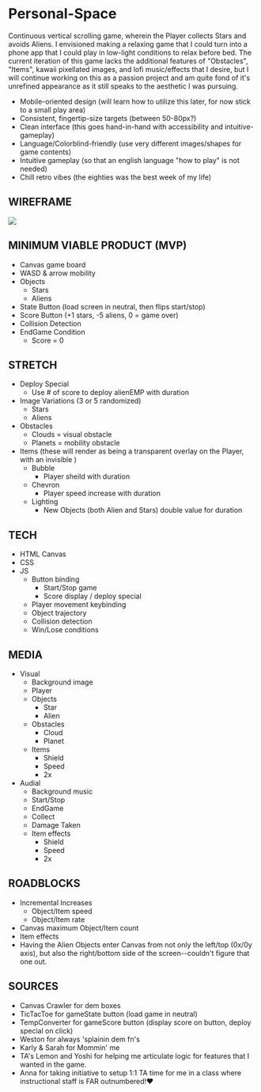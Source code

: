 # Personal-Space

Continuous vertical scrolling game, wherein the Player collects Stars and avoids Aliens. I envisioned making a relaxing game that I could turn into a phone app that I could play in low-light conditions to relax before bed. The current iteration of this game lacks the additional features of "Obstacles", "Items", kawaii pixellated images, and lofi music/effects that I desire, but I will continue working on this as a passion project and am quite fond of it's unrefined appearance as it still speaks to the aesthetic I was pursuing.

* Mobile-oriented design (will learn how to utilize this later, for now stick to a small play area)
* Consistent, fingertip-size targets (between 50-80px?)
* Clean interface (this goes hand-in-hand with accessibility and intuitive-gameplay)
* Language/Colorblind-friendly (use very different images/shapes for game contents)
* Intuitive gameplay (so that an english language "how to play" is not needed)
* Chill retro vibes (the eighties was the best week of my life)
## WIREFRAME
![](https://i.imgur.com/IwWzCY5.jpg)
## MINIMUM VIABLE PRODUCT (MVP)
* Canvas game board
* WASD & arrow mobility
* Objects
    * Stars
    * Aliens
* State Button (load screen in neutral, then flips start/stop)
* Score Button (+1 stars, -5 aliens, 0 = game over)
* Collision Detection
* EndGame Condition
    * Score = 0
## STRETCH
* Deploy Special
    * Use # of score to deploy alienEMP with duration
* Image Variations (3 or 5 randomized)
    * Stars
    * Aliens
* Obstacles
    * Clouds = visual obstacle
    * Planets = mobility obstacle
* Items (these will render as being a transparent overlay on the Player, with an invisible )
    * Bubble
        * Player sheild with duration
    * Chevron
        * Player speed increase with duration
    * Lighting
        * New Objects (both Alien and Stars) double value for duration
## TECH
* HTML Canvas
* CSS
* JS
    * Button binding
        * Start/Stop game 
        * Score display / deploy special
    * Player movement keybinding
    * Object trajectory
    * Collision detection
    * Win/Lose conditions
## MEDIA
* Visual
    * Background image
    * Player
    * Objects
        * Star
        * Alien
    * Obstacles
        * Cloud
        * Planet
    * Items
        * Shield
        * Speed
        * 2x
* Audial
    * Background music
    * Start/Stop
    * EndGame
    * Collect
    * Damage Taken
    * Item effects
        * Shield
        * Speed
        * 2x
## ROADBLOCKS
* Incremental Increases
    * Object/Item speed
    * Object/Item rate
* Canvas maximum Object/Item count
* Item effects
* Having the Alien Objects enter Canvas from not only the left/top (0x/0y axis), but also the right/bottom side of the screen--couldn't figure that one out.
## SOURCES
* Canvas Crawler for dem boxes
* TicTacToe for gameState button (load game in neutral)
* TempConverter for gameScore button (display score on button, deploy special on click)
* Weston for always 'splainin dem fn's
* Karly & Sarah for Mommin' me
* TA's Lemon and Yoshi for helping me articulate logic for features that I wanted in the game.
* Anna for taking initiative to setup 1:1 TA time for me in a class where instructional staff is FAR outnumbered!❤️